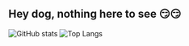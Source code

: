 ## Hey dog, nothing here to see 😏😏
![GitHub stats](https://github-readme-stats.vercel.app/api?username=fukemy&show_icons=true&theme=ambient_gradient&rank_icon=github&show_owner=true)
![Top Langs](https://github-readme-stats.vercel.app/api/top-langs/?username=fukemy&layout=compact&langs_count=8)

